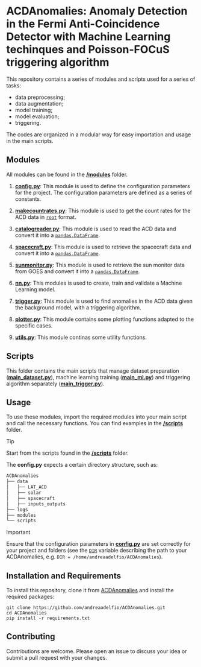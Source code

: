 # ACDAnomalies: Anomaly Detection in the Fermi Anti-Coincidence Detector with Machine Learning techinques and Poisson-FOCuS triggering algorithm

This repository contains a series of modules and scripts used for a series of tasks:
- data preprocessing;
- data augmentation;
- model training;
- model evaluation;
- triggering.

The codes are organized in a modular way for easy importation and usage in the main scripts.

## Modules

All modules can be found in the [**/modules**](/modules) folder.

1. [**config.py**](/modules/config.py): This module is used to define the configuration parameters for the project. The configuration parameters are defined as a series of constants.

2. [**makecountrates.py**](/modules/makecountrates.py): This module is used to get the count rates for the ACD data in [`root`](https://root.cern.ch/root/html600/notes/release-notes.html#ttreereader) format.

3. [**catalogreader.py**](/modules/catalogreader.py): This module is used to read the ACD data and convert it into a [`pandas.DataFrame`](https://pandas.pydata.org/docs/reference/api/pandas.DataFrame.html).

4. [**spacecraft.py**](/modules/spacecraft.py): This module is used to retrieve the spacecraft data and convert it into a [`pandas.DataFrame`](https://pandas.pydata.org/docs/reference/api/pandas.DataFrame.html).

5. [**sunmonitor.py**](/modules/sunmonitor.py): This module is used to retrieve the sun monitor data from GOES and convert it into a [`pandas.DataFrame`](https://pandas.pydata.org/docs/reference/api/pandas.DataFrame.html).

6. [**nn.py**](/modules/nn.py): This modules is used to create, train and validate a Machine Learning model.

7. [**trigger.py**](/modules/trigger.py): This module is used to find anomalies in the ACD data given the background model, with a triggering algorithm.

8. [**plotter.py**](/modules/plotter.py): This module contains some plotting functions adapted to the specific cases.

9. [**utils.py**](/modules/utils.py): This module continas some utility functions.

## Scripts

This folder contains the main scripts that manage dataset preparation ([**main_dataset.py**](/scripts/main_dataset.py)), machine learning training ([**main_ml.py**](/scripts/main_ml.py)) and triggering algorithm separately ([**main_trigger.py**](/scripts/main_trigger.py)).

## Usage

To use these modules, import the required modules into your main script and call the necessary functions. You can find examples in the [**/scripts**](/scripts) folder. 

> [!TIP]
> Start from the scripts found in the [**/scripts**](/scripts) folder.

The **config.py** expects a certain directory structure, such as:
``` bash
ACDAnomalies
├── data
│   ├── LAT_ACD
│   ├── solar
│   ├── spacecraft
│   ├── inputs_outputs
├── logs
├── modules
└── scripts
```

> [!IMPORTANT]
> Ensure that the configuration parameters in [**config.py**](/modules/config.py) are set correctly for your project and folders (see the [`DIR`](/modules/config.py#L9) variable describing the path to your ACDAnomalies, e.g. `DIR = /home/andreaadelfio/ACDAnomalies`).
> 

## Installation and Requirements

To install this repository, clone it from [ACDAnomalies](https://github.com/andreaadelfio/ACDAnomalies) and install the required packages:
```
git clone https://github.com/andreaadelfio/ACDAnomalies.git
cd ACDAnomalies
pip install -r requirements.txt
```

## Contributing

Contributions are welcome. Please open an issue to discuss your idea or submit a pull request with your changes.
